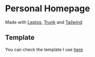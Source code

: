 # Personal Homepage

Made with [Leptos](https://github.com/leptos-rs/leptos),
[Trunk](https://github.com/trunk-rs/trunk) and
[Tailwind](https://github.com/tailwindlabs/tailwindcss)

## Template

You can check the template I use [here](https://github.com/lpnh/leptrun)
